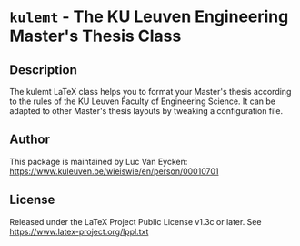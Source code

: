 
# `kulemt` - The KU Leuven Engineering Master's Thesis Class

## Description

The kulemt LaTeX class helps you to format your Master's thesis according to
the rules of the KU Leuven Faculty of Engineering Science. It can be adapted
to other Master's thesis layouts by tweaking a configuration file.

## Author

This package is maintained by Luc Van Eycken:
https://www.kuleuven.be/wieiswie/en/person/00010701

## License

Released under the LaTeX Project Public License v1.3c or later. See
https://www.latex-project.org/lppl.txt
